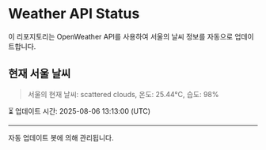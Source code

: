 
# Weather API Status

이 리포지토리는 OpenWeather API를 사용하여 서울의 날씨 정보를 자동으로 업데이트합니다.

## 현재 서울 날씨
> 서울의 현재 날씨: scattered clouds, 온도: 25.44°C, 습도: 98%

⏳ 업데이트 시간: 2025-08-06 13:13:00 (UTC)

---
자동 업데이트 봇에 의해 관리됩니다.
